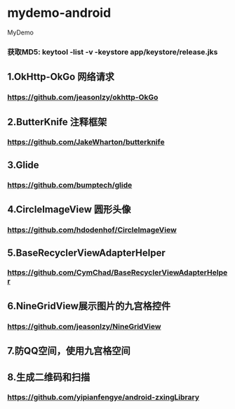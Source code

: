 # mydemo-android
MyDemo
### 获取MD5: keytool -list -v -keystore app/keystore/release.jks

## 1.OkHttp-OkGo 网络请求
### https://github.com/jeasonlzy/okhttp-OkGo

## 2.ButterKnife 注释框架
### https://github.com/JakeWharton/butterknife

## 3.Glide
### https://github.com/bumptech/glide

## 4.CircleImageView 圆形头像
### https://github.com/hdodenhof/CircleImageView

## 5.BaseRecyclerViewAdapterHelper
### https://github.com/CymChad/BaseRecyclerViewAdapterHelper

## 6.NineGridView展示图片的九宫格控件
### https://github.com/jeasonlzy/NineGridView

## 7.防QQ空间，使用九宫格空间

## 8.生成二维码和扫描
### https://github.com/yipianfengye/android-zxingLibrary



